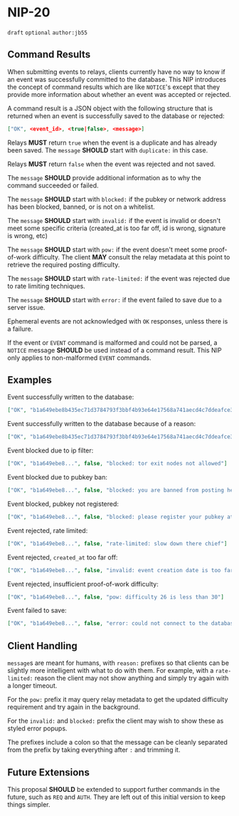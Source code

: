 # NIP-20

`draft` `optional` `author:jb55`

## Command Results

When submitting events to relays, clients currently have no way to know if an event was successfully committed to the database.
This NIP introduces the concept of command results which are like `NOTICE`'s except that they provide more information about whether an event was accepted or rejected.

A command result is a JSON object with the following structure that is returned when an event is successfully saved to the database or rejected:

```json
["OK", <event_id>, <true|false>, <message>]
```

Relays **MUST** return `true` when the event is a duplicate and has already been saved.
The `message` **SHOULD** start with `duplicate:` in this case.

Relays **MUST** return `false` when the event was rejected and not saved.

The `message` **SHOULD** provide additional information as to why the command succeeded or failed.

The `message` **SHOULD** start with `blocked:` if the pubkey or network address has been blocked, banned, or is not on a whitelist.

The `message` **SHOULD** start with `invalid:` if the event is invalid or doesn't meet some specific criteria (created_at is too far off, id is wrong, signature is wrong, etc)

The `message` **SHOULD** start with `pow:` if the event doesn't meet some proof-of-work difficulty.
The client **MAY** consult the relay metadata at this point to retrieve the required posting difficulty.

The `message` **SHOULD** start with `rate-limited:` if the event was rejected due to rate limiting techniques.

The `message` **SHOULD** start with `error:` if the event failed to save due to a server issue.

Ephemeral events are not acknowledged with `OK` responses, unless there is a failure.

If the event or `EVENT` command is malformed and could not be parsed, a `NOTICE` message **SHOULD** be used instead of a command result.
This NIP only applies to non-malformed `EVENT` commands.

## Examples

Event successfully written to the database:

```json
["OK", "b1a649ebe8b435ec71d3784793f3bbf4b93e64e17568a741aecd4c7ddeafce30", true, ""]
```

Event successfully written to the database because of a reason:

```json
["OK", "b1a649ebe8b435ec71d3784793f3bbf4b93e64e17568a741aecd4c7ddeafce30", true, "pow: difficulty 25>=24"]
```

Event blocked due to ip filter:

```json
["OK", "b1a649ebe8...", false, "blocked: tor exit nodes not allowed"]
```

Event blocked due to pubkey ban:

```json
["OK", "b1a649ebe8...", false, "blocked: you are banned from posting here"]
```

Event blocked, pubkey not registered:

```json
["OK", "b1a649ebe8...", false, "blocked: please register your pubkey at https://my-expensive-relay.example.com"]
```

Event rejected, rate limited:

```json
["OK", "b1a649ebe8...", false, "rate-limited: slow down there chief"]
```

Event rejected, `created_at` too far off:

```json
["OK", "b1a649ebe8...", false, "invalid: event creation date is too far off from the current time. Is your system clock in sync?"]
```

Event rejected, insufficient proof-of-work difficulty:

```json
["OK", "b1a649ebe8...", false, "pow: difficulty 26 is less than 30"]
```

Event failed to save:

```json
["OK", "b1a649ebe8...", false, "error: could not connect to the database"]
```

## Client Handling

`message`s are meant for humans, with `reason:` prefixes so that clients can be slightly more intelligent with what to do with them.
For example, with a `rate-limited:` reason the client may not show anything and simply try again with a longer timeout.

For the `pow:` prefix it may query relay metadata to get the updated difficulty requirement and try again in the background.

For the `invalid:` and `blocked:` prefix the client may wish to show these as styled error popups.

The prefixes include a colon so that the message can be cleanly separated from the prefix by taking everything after `:` and trimming it.

## Future Extensions

This proposal **SHOULD** be extended to support further commands in the future, such as `REQ` and `AUTH`.
They are left out of this initial version to keep things simpler.
